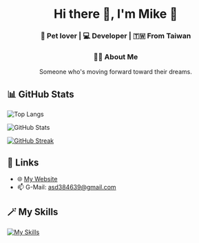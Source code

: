 <h1 align="center">Hi there 👋, I'm Mike 🐾</h1>

<h3 align="center">🐶 Pet lover | 💻 Developer | 🇹🇼 From Taiwan</h3>
<h3 align="center">🧑‍💻 About Me</h3>
<p align="center">Someone who's moving forward toward their dreams.</p>

## 📊 GitHub Stats
![Top Langs](https://github-readme-stats.vercel.app/api/top-langs/?username=MikeYC-Wang&layout=compact&theme=gruvbox)

![GitHub Stats](https://github-readme-stats.vercel.app/api?username=MikeYC-Wang&show_icons=true&theme=radical)

[![GitHub Streak](https://streak-stats.demolab.com?user=MikeYC-Wang&theme=tokyonight&hide_border=false)](https://git.io/streak-stats)

## 🔗 Links
- 🌐 [My Website](https://perpetsstore.com)
- 📫 G-Mail: asd384639@gmail.com

## 🪄 My Skills
[![My Skills](https://skillicons.dev/icons?i=vscode,html,css,js,vue,vite,nodejs,py)](https://skillicons.dev)
